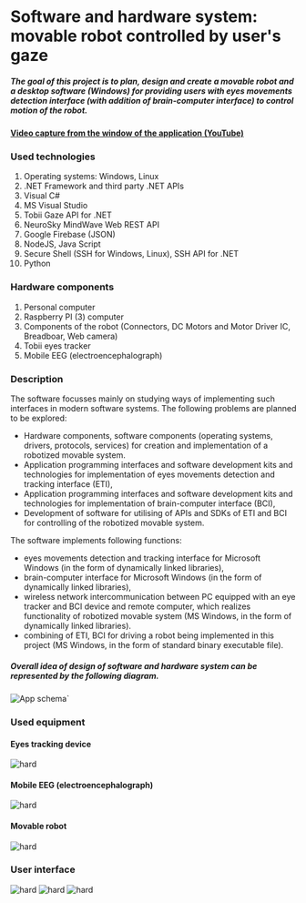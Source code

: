 # Software and hardware system: movable robot controlled by user's gaze

##### The goal of this project is to plan, design and create a movable robot and a desktop software (Windows) for providing users with eyes movements detection interface (with addition of brain-computer interface) to control motion of the robot.

#### [Video capture from the window of the application (YouTube)](https://youtu.be/QVo96w4uuyg)
<!--#### [Presenation of the project (PPTX)](https://github.com/PavelSobolev/Eyes-controlled-robot/blob/master/additional/Capstone_Presenation_V4.pptx)-->

### Used technologies 
1. Operating systems: Windows, Linux
2. .NET Framework and third party .NET APIs
3. Visual C#
4. MS Visual Studio
5. Tobii Gaze API for .NET
6. NeuroSky MindWave Web REST API
7. Google Firebase (JSON)
8. NodeJS, Java Script
9. Secure Shell (SSH for Windows, Linux), SSH API for .NET
10. Python

### Hardware components 
1. Personal computer
2. Raspberry PI (3) computer
3. Components of the robot (Connectors, DC Motors and Motor Driver IC, Breadboar, Web camera)
4. Tobii eyes tracker
5. Mobile EEG (electroencephalograph)

### Description

The software focusses mainly on studying ways of implementing such interfaces in modern software systems. The following problems are planned to be explored:
* Hardware components, software components (operating systems, drivers, protocols, services) for creation and implementation of a robotized movable system.
* Application programming interfaces and software development kits and technologies for implementation of eyes movements detection and tracking interface (ETI),
* Application programming interfaces and software development kits and technologies for implementation of brain-computer interface (BCI),
* Development of software for utilising of APIs and SDKs of ETI and BCI for controlling of the robotized movable system. 

The software implements following functions:
* eyes movements detection and tracking interface for Microsoft Windows (in the form of dynamically linked libraries),
* brain-computer interface for Microsoft Windows (in the form of dynamically linked libraries),
* wireless network intercommunication between PC equipped with an eye tracker and BCI device and remote computer, which realizes functionality of robotized movable system (MS Windows, in the form of dynamically linked libraries).
* combining of ETI, BCI for driving a robot being implemented in this project (MS Windows, in the form of standard binary executable file).

##### Overall idea of design of software and hardware system can be represented by the following diagram. 
![App schema](https://github.com/PavelSobolev/Eyes-controlled-robot/blob/master/additional/principal.png)`

### Used equipment 
#### Eyes tracking device
![hard](https://github.com/PavelSobolev/Eyes-controlled-robot/blob/master/additional/01.jpeg)
#### Mobile EEG (electroencephalograph)
![hard](https://github.com/PavelSobolev/Eyes-controlled-robot/blob/master/additional/02.jpeg)
#### Movable robot
![hard](https://github.com/PavelSobolev/Eyes-controlled-robot/blob/master/additional/03.png)

### User interface
![hard](https://github.com/PavelSobolev/Eyes-controlled-robot/blob/master/additional/04.png)
![hard](https://github.com/PavelSobolev/Eyes-controlled-robot/blob/master/additional/05.png)
![hard](https://github.com/PavelSobolev/Eyes-controlled-robot/blob/master/additional/06.png)
